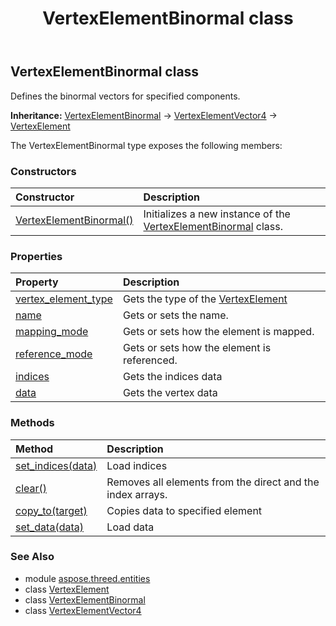 ﻿---
title: VertexElementBinormal class
second_title: Aspose.3D for Python via .NET API References
description: 
type: docs
weight: 410
url: /python-net/aspose.threed.entities/vertexelementbinormal/
is_root: false
---

## VertexElementBinormal class

Defines the binormal vectors for specified components.



**Inheritance:** [VertexElementBinormal](/3d/python-net/aspose.threed.entities/vertexelementbinormal) → 
[VertexElementVector4](/3d/python-net/aspose.threed.entities/vertexelementvector4) → 
[VertexElement](/3d/python-net/aspose.threed.entities/vertexelement)



The VertexElementBinormal type exposes the following members:

### Constructors
| Constructor | Description |
| :- | :- |
| [VertexElementBinormal()](/3d/python-net/aspose.threed.entities/vertexelementbinormal/__init__/#) | Initializes a new instance of the [VertexElementBinormal](/3d/python-net/aspose.threed.entities/vertexelementbinormal) class. |


### Properties
| Property | Description |
| :- | :- |
| [vertex_element_type](/3d/python-net/aspose.threed.entities/vertexelementbinormal/vertex_element_type) | Gets the type of the [VertexElement](/3d/python-net/aspose.threed.entities/vertexelement) |
| [name](/3d/python-net/aspose.threed.entities/vertexelementbinormal/name) | Gets or sets the name. |
| [mapping_mode](/3d/python-net/aspose.threed.entities/vertexelementbinormal/mapping_mode) | Gets or sets how the element is mapped. |
| [reference_mode](/3d/python-net/aspose.threed.entities/vertexelementbinormal/reference_mode) | Gets or sets how the element is referenced. |
| [indices](/3d/python-net/aspose.threed.entities/vertexelementbinormal/indices) | Gets the indices data |
| [data](/3d/python-net/aspose.threed.entities/vertexelementbinormal/data) | Gets the vertex data |


### Methods
| Method | Description |
| :- | :- |
| [set_indices(data)](/3d/python-net/aspose.threed.entities/vertexelementbinormal/set_indices/#list) | Load indices |
| [clear()](/3d/python-net/aspose.threed.entities/vertexelementbinormal/clear/#) | Removes all elements from the direct and the index arrays. |
| [copy_to(target)](/3d/python-net/aspose.threed.entities/vertexelementbinormal/copy_to/#VertexElementVector4) | Copies data to specified element |
| [set_data(data)](/3d/python-net/aspose.threed.entities/vertexelementbinormal/set_data/#list) | Load data |



### See Also
* module [aspose.threed.entities](..)
* class [VertexElement](/3d/python-net/aspose.threed.entities/vertexelement)
* class [VertexElementBinormal](/3d/python-net/aspose.threed.entities/vertexelementbinormal)
* class [VertexElementVector4](/3d/python-net/aspose.threed.entities/vertexelementvector4)
